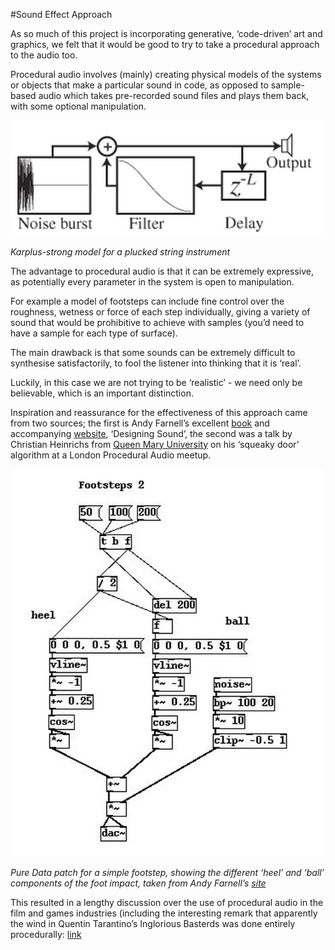 #Sound Effect Approach

As so much of this project is incorporating generative, ‘code-driven’ art and graphics,  we felt that it would be good to try to take a procedural approach to the audio too.

Procedural audio involves (mainly) creating physical models of the systems or objects that make a particular sound in code, as opposed to sample-based audio which takes pre-recorded sound files and plays them back, with some optional manipulation.

![Karplus-Strong-diagram](project_images/karplus-strong.png?raw=true "Karplus-Strong diagram")

*Karplus-strong model for a plucked string instrument*

The advantage to procedural audio is that it can be extremely expressive, as potentially every parameter in the system is open to manipulation. 

For example a model of footsteps can include fine control over the roughness, wetness or force of each step individually, giving a variety of sound that would be prohibitive to achieve with samples (you’d need to have a sample for each type of surface).

The main drawback is that some sounds can be extremely difficult to synthesise satisfactorily, to fool the listener into thinking that it is ‘real’. 

Luckily, in this case we are not trying to be ‘realistic’ - we need only be believable, which is an important distinction.



Inspiration and reassurance for the effectiveness of this approach came from two sources; the first is Andy Farnell’s excellent [book](http://www.amazon.co.uk/Designing-Sound-Andy-Farnell/dp/0262014416, 'Designing Sound') and accompanying [website](http://aspress.co.uk/sd/, 'Designing Sound'), ‘Designing Sound’, the second was a talk by Christian Heinrichs from [Queen Mary University](http://www.eecs.qmul.ac.uk/~andrewm/people.html, 'Queen Mary University') on his ‘squeaky door’ algorithm at a London Procedural Audio meetup.

![Footstep-patch](project_images/footstep-patch.png?raw=true "Footstep-patch")

*Pure Data patch for a simple footstep, showing the different ‘heel’ and ‘ball’ components of the foot impact, taken from Andy Farnell’s [site](http://obiwannabe.co.uk/tutorials/html/tutorial_footsteps.html, 'Designing Sound')*


This resulted in a lengthy discussion over the use of procedural audio in the film and games industries (including the interesting remark that apparently the wind in Quentin Tarantino’s Inglorious Basterds was done entirely procedurally: [link](http://designingsound.org/2010/02/the-sound-of-inglourious-basterds/, 'Sound of Inglorious Basterds')
